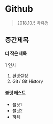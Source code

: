 # Github

>2018.10.5
> 박유정

## 중간제목

#### 더 작은 제목

1 인사
1. 환경설정
1. Git / Git History

#### 블릿 테스트

- 블릿1
- 블릿2
 - 하위 
